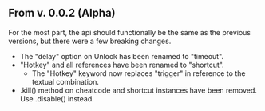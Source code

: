## From v. 0.0.2 (Alpha)

For the most part, the api should functionally be the same as the previous versions, but there were a few breaking changes.

- The "delay" option on Unlock has been renamed to "timeout".
- "Hotkey" and all references have been renamed to "shortcut".
    - The "Hotkey" keyword now replaces "trigger" in reference to the textual combination.
- .kill() method on cheatcode and shortcut instances have been removed. Use .disable() instead.